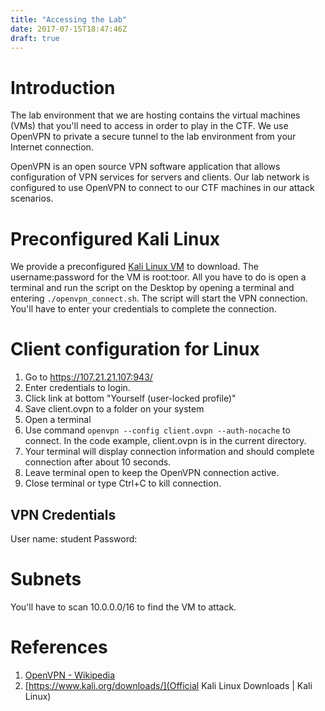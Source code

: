 ```yaml
---
title: "Accessing the Lab"
date: 2017-07-15T18:47:46Z
draft: true
---
```


# Introduction
The lab environment that we are hosting contains the virtual machines (VMs) that you'll need to access in order to play in the CTF. We use OpenVPN to private a secure tunnel to the lab environment from your Internet connection.

OpenVPN is an open source VPN software application that allows configuration of VPN services for servers and clients. Our lab network is configured to use OpenVPN to connect to our CTF machines in our attack scenarios.

# Preconfigured Kali Linux
We provide a preconfigured [Kali Linux VM](https://drive.google.com/open?id=0B2K8RLTn7XOaVmsyTWVVSGd1ZTQ) to download. The username:password for the VM is root:toor. All you have to do is open a terminal and run the script on the Desktop by opening a terminal and entering ```./openvpn_connect.sh```. The script will start the VPN connection. You'll have to enter your credentials to complete the connection.

# Client configuration for Linux
1. Go to https://107.21.21.107:943/
2. Enter credentials to login.
3. Click link at bottom "Yourself (user-locked profile)"
4. Save client.ovpn to a folder on your system
5. Open a terminal
6. Use command ```openvpn --config client.ovpn --auth-nocache``` to connect. In the code example, client.ovpn is in the current directory.
7. Your terminal will display connection information and should complete connection after about 10 seconds.
8. Leave terminal open to keep the OpenVPN connection active.
9. Close terminal or type Ctrl+C to kill connection.

## VPN Credentials
User name: student
Password: 

# Subnets
You'll have to scan 10.0.0.0/16 to find the VM to attack.

# References
1. [OpenVPN - Wikipedia](https://en.wikipedia.org/wiki/OpenVPN)
2. [https://www.kali.org/downloads/](Official Kali Linux Downloads | Kali Linux)